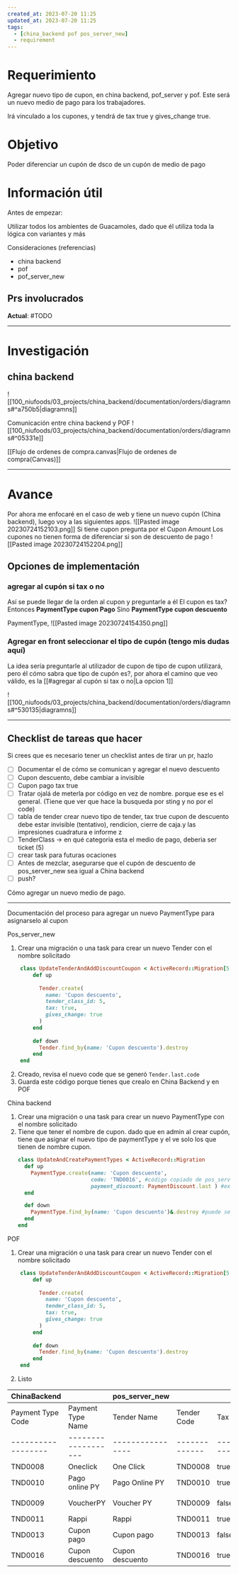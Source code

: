 ```yaml
---
created_at: 2023-07-20 11:25
updated_at: 2023-07-20 11:25
tags:
  - [china_backend pof pos_server_new]
  - requirement
---
```




# Requerimiento

Agregar nuevo tipo de cupon, en china backend, pof_server y pof.
Este será un nuevo medio de pago para los trabajadores.

Irá vinculado a los cupones, y tendrá de tax true y gives_change true.

# Objetivo

Poder diferenciar un cupón de dsco de un cupón de medio de pago

# Información útil

Antes de empezar:

Utilizar todos los ambientes de Guacamoles, dado que él utiliza toda la lógica con variantes y más

Consideraciones (referencias)
- china backend
- pof
- pof_server_new

## Prs involucrados

**Actual**: #TODO 

---
# Investigación

## china backend 
![[100_niufoods/03_projects/china_backend/documentation/orders/diagramns#^a750b5|diagramns]]

 

Comunicación entre china backend y POF
![[100_niufoods/03_projects/china_backend/documentation/orders/diagramns#^05331e]]


[[Flujo de ordenes de compra.canvas|Flujo de ordenes de compra(Canvas)]]

---
# Avance


Por ahora me enfocaré  en el caso de web y tiene un nuevo cupón  (China backend), luego voy a las siguientes apps.
![[Pasted image 20230724152103.png]]
Si tiene cupon pregunta por el Cupon Amount
Los cupones no tienen forma de diferenciar si son de descuento de pago
![[Pasted image 20230724152204.png]]

## Opciones de implementación
###  agregar al cupón si tax o no

Así se puede llegar de la orden al cupon y preguntarle a él
El cupon es tax?
	Entonces **PaymentType cupon Pago**
	Sino **PaymentType cupon descuento**

PaymentType,
![[Pasted image 20230724154350.png]]

### Agregar en front seleccionar el tipo de cupón (tengo mis dudas aquí)
La idea sería preguntarle al utilizador de cupon de tipo de cupon utilizará, pero él cómo sabra que tipo de cupón es?, por ahora el camino que veo válido, es la [[#agregar al cupón si tax o no|La opcion 1]]

![[100_niufoods/03_projects/china_backend/documentation/orders/diagramns#^530135|diagramns]]



---
## Checklist de tareas que hacer 

Si crees que es necesario tener un checklist antes de tirar un pr, hazlo

- [ ] Documentar el de cómo se comunican y agregar el nuevo descuento
- [ ] Cupon descuento, debe cambiar a invisible
- [ ] Cupon pago tax true
- [ ] Tratar ojalá de meterla por código en vez de nombre. porque ese es el general. (Tiene que ver que hace la busqueda por sting y no por el code)
- [ ] tabla de tender crear nuevo tipo de tender, tax true
cupon de descuento debe estar invisible (tentativo), rendicion, cierre de caja.y las impresiones  cuadratura e informe z
- [ ] TenderClass -> en qué categoria esta el medio de pago, deberia ser ticket (5)
- [ ] crear task para futuras ocaciones
- [ ] Antes de mezclar, asegurarse que el cupón de descuento de pos_server_new sea igual a China backend
- [ ] push?

Cómo agregar un nuevo medio de pago.



---
Documentación del proceso para agregar un nuevo PaymentType para asignarselo al cupon

Pos_server_new
1. Crear una migración o una task para crear un nuevo Tender con el nombre solicitado
```ruby
	class UpdateTenderAndAddDiscountCoupon < ActiveRecord::Migration[5.1]
	    def up
	
	      Tender.create(
	        name: 'Cupon descuento', 
	        tender_class_id: 5, 
	        tax: true,
	        gives_change: true
	      )
	    end
	
	    def down
	      Tender.find_by(name: 'Cupon descuento').destroy
	    end
	end
```
2. Creado, revisa el nuevo code que se generó
	`Tender.last.code`
3. Guarda este código porque tienes que crealo en China Backend y en POF

China backend
1. Crear una migración o una task para crear un nuevo PaymentType con el nombre solicitado
2. Tiene que tener el nombre de cupon. dado que en admin al crear cupón, tiene que asignar el nuevo tipo de paymentType y el ve solo los que tienen de nombre cupon.
	```ruby
	class UpdateAndCreatePaymentTypes < ActiveRecord::Migration
	  def up
	    PaymentType.create(name: 'Cupon descuento',
	                       code: 'TND0016', #código copiado de pos_server_new
	                       payment_discount: PaymentDiscount.last ) #example
	  end
	
	  def down
	    PaymentType.find_by(name: 'Cupon descuento')&.destroy #puede ser por el arg que gustes
	  end
	end
	```

POF
1. Crear una migración o una task para crear un nuevo Tender con el nombre solicitado
```ruby
	class UpdateTenderAndAddDiscountCoupon < ActiveRecord::Migration[5.1]
	    def up
	
	      Tender.create(
	        name: 'Cupon descuento', 
	        tender_class_id: 5, 
	        tax: true,
	        gives_change: true
	      )
	    end
	
	    def down
	      Tender.find_by(name: 'Cupon descuento').destroy
	    end
	end
```
2.  Listo


| ChinaBackend     |                   | pos_server_new |             |      |              | POF |              |      |              |
|------------------|-------------------|----------------|-------------|------|--------------|-----|--------------|------|--------------|
| Payment Type Code| Payment Type Name | Tender Name    | Tender Code | Tax  | Gives Change | Name| Tender Code | Tax  | Gives Change |
|------------------|-------------------|----------------|-------------|------|--------------|-----|--------------|------|--------------|
| TND0008          | Oneclick          | One Click      | TND0008     | true | true         | One Click | TND0008 | true | true |
| TND0010          | Pago online PY    | Pago Online PY | TND0010     | true | true         | Pago Online PY | TND0010 | true | true |
| TND0009          | VoucherPY         | Voucher PY     | TND0009     | false| false        | Voucher PY | TND0009 | false | false |
| TND0011          | Rappi             | Rappi          | TND0011     | true | true         | Rappi | TND0011 | true | true |
| TND0013          | Cupon pago        | Cupon pago     | TND0013     | false| false        | Cupon Dcto | TND0013 | false | false |
| TND0016          | Cupon descuento   | Cupon descuento| TND0016     | true | true         | Cupon descuento | TND0016 | true | true |
